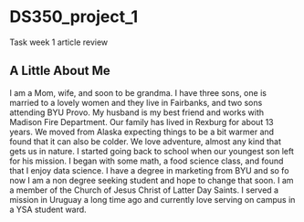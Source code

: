 # DS350_project_1
Task week 1 article review
## A Little About Me
I am a Mom, wife, and soon to be grandma. I have three sons, one is married to a lovely women and they live in Fairbanks, and two sons attending BYU Provo. My husband is my best friend and works with Madison Fire Department. Our family has lived in Rexburg for about 13 years. We moved from Alaska expecting things to be a bit warmer and found that it can also be colder. We love adventure, almost any kind that gets us in nature. I started going back to school when our youngest son left for his mission. I began with some math, a food science class, and found that I enjoy data science. I have a degree in marketing from BYU and so fo now I am a non degree seeking student and hope to change that soon. I am a member of the Church of Jesus Christ of Latter Day Saints. I served a mission in Uruguay a long time ago and currently love serving on campus in a YSA student ward.
